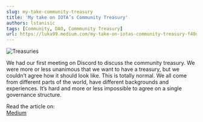 ```yaml
---
slug: my-take-community-treasury
title: 'My take on IOTA’s Community Treasury'
authors: lstanisic
tags: [Community, DAO, Commmunity Treasury]
url: https://luka99.medium.com/my-take-on-iotas-community-treasury-f40deb7b56ba
---
```


![Treasuries](https://miro.medium.com/max/1400/1*Ydf9L3h3ZOKJ2NbHWmPIdw.png)

We had our first meeting on Discord to discuss the community treasury. We were more or less unanimous that we want to have a treasury, but we couldn’t agree how it should look like. This is totally normal. We all come from different parts of the world, have different backgrounds and experiences. It’s hard and more or less impossible to agree on a single governance structure.

Read the article on:  
[Medium](https://luka99.medium.com/my-take-on-iotas-community-treasury-f40deb7b56ba)
